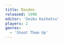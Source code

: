```yaml
---
title: Raiden
released: 1990
editor: 'Seibu Kaihatsu'
players: 2
genres:
  - 'Shoot Them Up'
---
```

